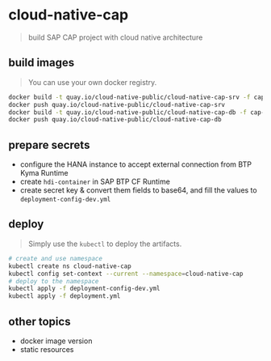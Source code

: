 # cloud-native-cap

> build SAP CAP project with cloud native architecture

## build images

> You can use your own docker registry.

```bash
docker build -t quay.io/cloud-native-public/cloud-native-cap-srv -f cap-srv.Dockerfile .
docker push quay.io/cloud-native-public/cloud-native-cap-srv
docker build -t quay.io/cloud-native-public/cloud-native-cap-db -f cap-db.Dockerfile .
docker push quay.io/cloud-native-public/cloud-native-cap-db
```

## prepare secrets

* configure the HANA instance to accept external connection from BTP Kyma Runtime
* create `hdi-container` in SAP BTP CF Runtime
* create secret key & convert them fields to base64, and fill the values to `deployment-config-dev.yml`

## deploy

> Simply use the `kubectl` to deploy the artifacts.

```bash
# create and use namespace
kubectl create ns cloud-native-cap
kubectl config set-context --current --namespace=cloud-native-cap
# deploy to the namespace
kubectl apply -f deployment-config-dev.yml
kubectl apply -f deployment.yml
```

## other topics

* docker image version
* static resources

